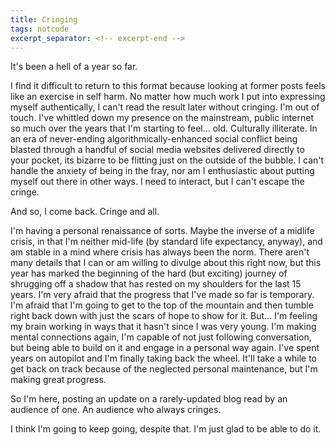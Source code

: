 ```yaml
---
title: Cringing
tags: notcode
excerpt_separator: <!-- excerpt-end -->
---
```


It's been a hell of a year so far.

<!-- excerpt-end -->

I find it difficult to return to this format because looking at former posts feels like an exercise
in self harm. No matter how much work I put into expressing myself authentically, I can't read the
result later without cringing. I'm out of touch. I've whittled down my presence on the mainstream,
public internet so much over the years that I'm starting to feel... old. Culturally illiterate. In
an era of never-ending algorithmically-enhanced social conflict being blasted through a handful of
social media websites delivered directly to your pocket, its bizarre to be flitting just on the
outside of the bubble. I can't handle the anxiety of being in the fray, nor am I enthusiastic about
putting myself out there in other ways. I need to interact, but I can't escape the cringe.

And so, I come back. Cringe and all.

I'm having a personal renaissance of sorts. Maybe the inverse of a midlife crisis, in that I'm
neither mid-life (by standard life expectancy, anyway), and am stable in a mind where crisis has
always been the norm. There aren't many details that I can or am willing to divulge about this right
now, but this year has marked the beginning of the hard (but exciting) journey of shrugging off a
shadow that has rested on my shoulders for the last 15 years. I'm very afraid that the progress that
I've made so far is temporary. I'm afraid that I'm going to get to the top of the mountain and then
tumble right back down with just the scars of hope to show for it. But... I'm feeling my brain
working in ways that it hasn't since I was very young. I'm making mental connections again, I'm
capable of not just following conversation, but being able to build on it and engage in a personal
way again. I've spent years on autopilot and I'm finally taking back the wheel. It'll take a while
to get back on track because of the neglected personal maintenance, but I'm making great progress.

So I'm here, posting an update on a rarely-updated blog read by an audience of one. An audience who
always cringes.

I think I'm going to keep going, despite that. I'm just glad to be able to do it.
